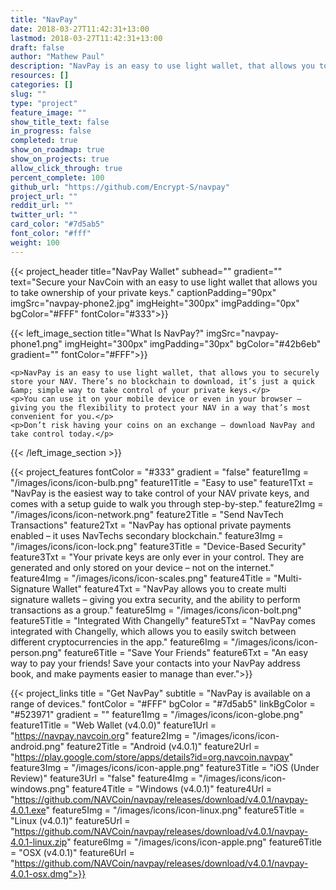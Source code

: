 ```yaml
---
title: "NavPay"
date: 2018-03-27T11:42:31+13:00
lastmod: 2018-03-27T11:42:31+13:00
draft: false
author: "Mathew Paul"
description: "NavPay is an easy to use light wallet, that allows you to securely store your NAV. There’s no blockchain to download, it’s just a quick & simple way to take control of your private keys."
resources: []
categories: []
slug: ""
type: "project"
feature_image: ""
show_title_text: false
in_progress: false
completed: true
show_on_roadmap: true
show_on_projects: true
allow_click_through: true
percent_complete: 100
github_url: "https://github.com/Encrypt-S/navpay"
project_url: ""
reddit_url: ""
twitter_url: ""
card_color: "#7d5ab5"
font_color: "#fff"
weight: 100
---
```


{{< project_header
    title="NavPay Wallet"
    subhead=""
    gradient=""
    text="Secure your NavCoin with an easy to use light wallet that allows you to take ownership of your private keys."
    captionPadding="90px"
    imgSrc="navpay-phone2.jpg"
    imgHeight="300px"
    imgPadding="0px"
    bgColor="#FFF"
    fontColor="#333">}}


{{< left_image_section
    title="What Is NavPay?"
    imgSrc="navpay-phone1.png"
    imgHeight="300px"
    imgPadding="30px"
    bgColor="#42b6eb"
    gradient=""
    fontColor="#FFF">}}

    <p>NavPay is an easy to use light wallet, that allows you to securely store your NAV. There’s no blockchain to download, it’s just a quick &amp; simple way to take control of your private keys.</p>
    <p>You can use it on your mobile device or even in your browser – giving you the flexibility to protect your NAV in a way that’s most convenient for you.</p>
    <p>Don’t risk having your coins on an exchange – download NavPay and take control today.</p>
{{< /left_image_section >}}



{{< project_features
    fontColor = "#333"
    gradient = "false"
    feature1Img = "/images/icons/icon-bulb.png"
    feature1Title = "Easy to use"
    feature1Txt = "NavPay is the easiest way to take control of your NAV private keys, and comes with a setup guide to walk you through step-by-step."
    feature2Img = "/images/icons/icon-network.png"
    feature2Title = "Send NavTech Transactions"
    feature2Txt = "NavPay has optional private payments enabled – it uses NavTechs secondary blockchain."
    feature3Img = "/images/icons/icon-lock.png"
    feature3Title = "Device-Based Security"
    feature3Txt = "Your private keys are only ever in your control. They are generated and only stored on your device – not on the internet."
    feature4Img = "/images/icons/icon-scales.png"
    feature4Title = "Multi-Signature Wallet"
    feature4Txt = "NavPay allows you to create multi signature wallets – giving you extra security, and the ability to perform transactions as a group."
    feature5Img = "/images/icons/icon-bolt.png"
    feature5Title = "Integrated With Changelly"
    feature5Txt = "NavPay comes integrated with Changelly, which allows you to easily switch between different cryptocurrencies in the app."
    feature6Img = "/images/icons/icon-person.png"
    feature6Title = "Save Your Friends"
    feature6Txt = "An easy way to pay your friends! Save your contacts into your NavPay address book, and make payments easier to manage than ever.">}}

{{< project_links
    title = "Get NavPay"
    subtitle = "NavPay is available on a range of devices."
    fontColor = "#FFF"
    bgColor = "#7d5ab5"
    linkBgColor = "#523971"
    gradient = ""
    feature1Img = "/images/icons/icon-globe.png"
    feature1Title = "Web Wallet (v4.0.0)"
    feature1Url = "https://navpay.navcoin.org"
    feature2Img = "/images/icons/icon-android.png"
    feature2Title = "Android (v4.0.1)"
    feature2Url = "https://play.google.com/store/apps/details?id=org.navcoin.navpay"
    feature3Img = "/images/icons/icon-apple.png"
    feature3Title = "iOS (Under Review)"
    feature3Url = "false"
    feature4Img = "/images/icons/icon-windows.png"
    feature4Title = "Windows (v4.0.1)"
    feature4Url = "https://github.com/NAVCoin/navpay/releases/download/v4.0.1/navpay-4.0.1.exe"
    feature5Img = "/images/icons/icon-linux.png"
    feature5Title = "Linux (v4.0.1)"
    feature5Url = "https://github.com/NAVCoin/navpay/releases/download/v4.0.1/navpay-4.0.1-linux.zip"
    feature6Img = "/images/icons/icon-apple.png"
    feature6Title = "OSX (v4.0.1)"
    feature6Url = "https://github.com/NAVCoin/navpay/releases/download/v4.0.1/navpay-4.0.1-osx.dmg">}}
